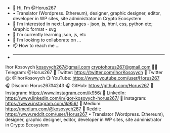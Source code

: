 - 👋 Hi, I’m @Horus267
- • Translator (Wordpress. Ethereum), designer, graphic designer, editor, developer in WP sites, site administrator in Crypto Ecosystem
- 👀 I’m interested in next: Languages - json, js, html, css, python etc; Graphic format - svg
- 🌱 I’m currently learning json, js, etc
- 💞️ I’m looking to collaborate on ...
- 📫 How to reach me ...
- *********************
Ihor Kosovych
kosovych267@gmail.com
cryptohorus267@gmail.com
👨‍✈️ Telegram: @Horus267
💬 Twitter: https://twitter.com/IhorKosovych
💬 Twitter @: @IhorKosovych
📺 YouTube: https://www.youtube.com/user/Horus267
🎧 Discord: Horus267#4243
🎧 GitHub: https://github.com/Horus267
🏦 Instagram: https://www.instagram.com/ik956/
🏦 LinkedIn: https://www.linkedin.com/in/igor-kosovych-horus267/
🏦 Instagram: https://www.instagram.com/ik956/
🏦 Medium: https://medium.com/@kosovych267
🏦 Reddit: https://www.reddit.com/user/Horus267
• Translator (Wordpress. Ethereum), designer, graphic designer, editor, developer in WP sites, site administrator in Crypto Ecosystem
<!---
Horus267/Horus267 is a ✨ special ✨ repository because its `README.md` (this file) appears on your GitHub profile.
You can click the Preview link to take a look at your changes.
--->
